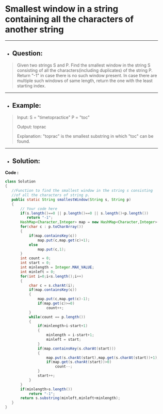 # Smallest window in a string containing all the characters of another string
---
- ## Question:
> Given two strings S and P. Find the smallest window in the string S consisting of all the characters(including duplicates) of the string P.  Return "-1" in case there is no such window present. In case there are multiple such windows of same length, return the one with the least starting index. 
---
- ## Example:
> Input: S = "timetopractice" P = "toc"
> 
> Output: toprac
> 
> Explanation: "toprac" is the smallest substring in which "toc" can be found.
---
- ## Solution:
**Code :**
```java
class Solution
{
   //Function to find the smallest window in the string s consisting
   //of all the characters of string p.
   public static String smallestWindow(String s, String p)
   {
       // Your code here
       if(s.length()==0 || p.length()==0 || s.length()<p.length())
          return "-1";
       HashMap<Character,Integer> map = new HashMap<Character,Integer>();
       for(char c : p.toCharArray())
       {
           if(map.containsKey(c))
               map.put(c,map.get(c)+1);
           else
               map.put(c,1);
       }
       int count = 0;
       int start = 0;
       int minlength = Integer.MAX_VALUE;
       int minleft = 0;
       for(int i=0;i<s.length();i++)
       {
           char c = s.charAt(i);
           if(map.containsKey(c))
           {
               map.put(c,map.get(c)-1);
               if(map.get(c)>=0)
                   count++;
           }
           while(count == p.length())
           {
               if(minlength>i-start+1)
               {
                   minlength = i-start+1;
                   minleft = start;
               }
               if(map.containsKey(s.charAt(start)))
               {
                   map.put(s.charAt(start),map.get(s.charAt(start))+1);
                   if(map.get(s.charAt(start))>0)
                       count--;
               }
               start++;
           }
       }
       if(minlength>s.length())
           return "-1";
       return s.substring(minleft,minleft+minlength);
   }
}
